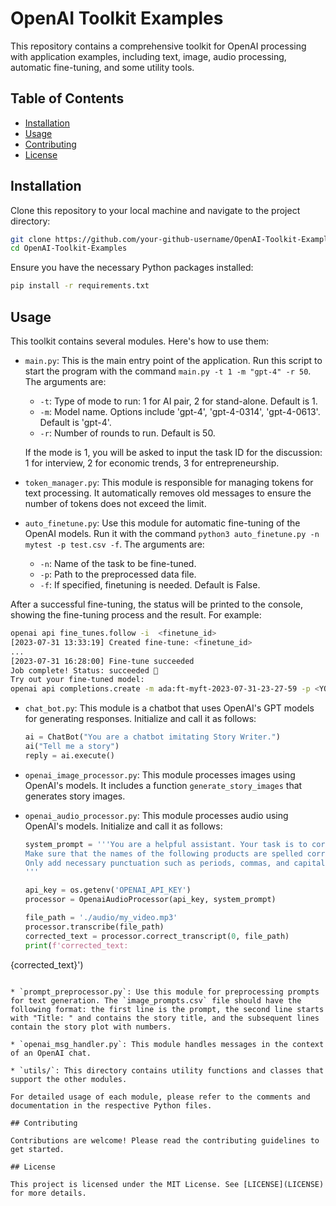 
# OpenAI Toolkit Examples

This repository contains a comprehensive toolkit for OpenAI processing with application examples, including text, image, audio processing, automatic fine-tuning, and some utility tools.

## Table of Contents

- [Installation](#installation)
- [Usage](#usage)
- [Contributing](#contributing)
- [License](#license)

## Installation

Clone this repository to your local machine and navigate to the project directory:

```bash
git clone https://github.com/your-github-username/OpenAI-Toolkit-Examples.git
cd OpenAI-Toolkit-Examples
```

Ensure you have the necessary Python packages installed:

```bash
pip install -r requirements.txt
```

## Usage

This toolkit contains several modules. Here's how to use them:

* `main.py`: This is the main entry point of the application. Run this script to start the program with the command `main.py -t 1 -m "gpt-4" -r 50`. The arguments are:

  - `-t`: Type of mode to run: 1 for AI pair, 2 for stand-alone. Default is 1.
  - `-m`: Model name. Options include 'gpt-4', 'gpt-4-0314', 'gpt-4-0613'. Default is 'gpt-4'.
  - `-r`: Number of rounds to run. Default is 50.

  If the mode is 1, you will be asked to input the task ID for the discussion: 1 for interview, 2 for economic trends, 3 for entrepreneurship.

* `token_manager.py`: This module is responsible for managing tokens for text processing. It automatically removes old messages to ensure the number of tokens does not exceed the limit.

* `auto_finetune.py`: Use this module for automatic fine-tuning of the OpenAI models. Run it with the command `python3 auto_finetune.py -n mytest -p test.csv -f`. The arguments are:

  - `-n`: Name of the task to be fine-tuned.
  - `-p`: Path to the preprocessed data file.
  - `-f`: If specified, finetuning is needed. Default is False.

After a successful fine-tuning, the status will be printed to the console, showing the fine-tuning process and the result. For example:

  ```bash
  openai api fine_tunes.follow -i  <finetune_id>
  [2023-07-31 13:33:19] Created fine-tune: <finetune_id>
  ...
  [2023-07-31 16:28:00] Fine-tune succeeded
  Job complete! Status: succeeded 🎉
  Try out your fine-tuned model:
  openai api completions.create -m ada:ft-myft-2023-07-31-23-27-59 -p <YOUR_PROMPT>
  ```

* `chat_bot.py`: This module is a chatbot that uses OpenAI's GPT models for generating responses. Initialize and call it as follows:

  ```python
  ai = ChatBot("You are a chatbot imitating Story Writer.")
  ai("Tell me a story")
  reply = ai.execute()
  ```

* `openai_image_processor.py`: This module processes images using OpenAI's models. It includes a function `generate_story_images` that generates story images.

* `openai_audio_processor.py`: This module processes audio using OpenAI's models. Initialize and call it as follows:

  ```python
  system_prompt = '''You are a helpful assistant. Your task is to correct any spelling discrepancies in the transcribed text. 
  Make sure that the names of the following products are spelled correctly. 
  Only add necessary punctuation such as periods, commas, and capitalization, and use only the context provided.
  '''

  api_key = os.getenv('OPENAI_API_KEY')
  processor = OpenaiAudioProcessor(api_key, system_prompt)

  file_path = './audio/my_video.mp3'
  processor.transcribe(file_path)
  corrected_text = processor.correct_transcript(0, file_path)
  print(f'corrected_text: 
{corrected_text}')
  ```

* `prompt_preprocessor.py`: Use this module for preprocessing prompts for text generation. The `image_prompts.csv` file should have the following format: the first line is the prompt, the second line starts with "Title: " and contains the story title, and the subsequent lines contain the story plot with numbers.

* `openai_msg_handler.py`: This module handles messages in the context of an OpenAI chat.

* `utils/`: This directory contains utility functions and classes that support the other modules.

For detailed usage of each module, please refer to the comments and documentation in the respective Python files.

## Contributing

Contributions are welcome! Please read the contributing guidelines to get started.

## License

This project is licensed under the MIT License. See [LICENSE](LICENSE) for more details.

